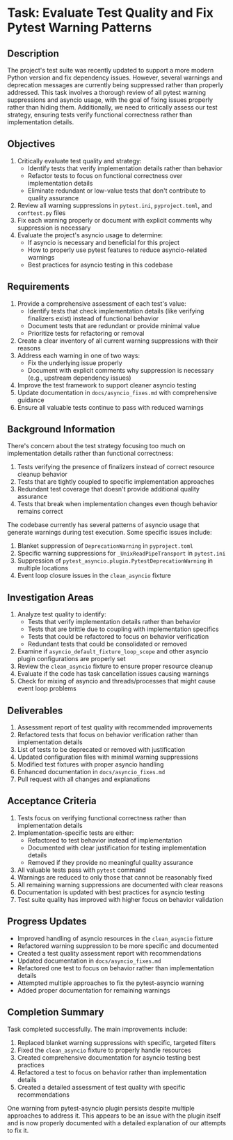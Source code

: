 # Task: Evaluate Test Quality and Fix Pytest Warning Patterns

## Description
The project's test suite was recently updated to support a more modern Python version and fix dependency issues. However, several warnings and deprecation messages are currently being suppressed rather than properly addressed. This task involves a thorough review of all pytest warning suppressions and asyncio usage, with the goal of fixing issues properly rather than hiding them. Additionally, we need to critically assess our test strategy, ensuring tests verify functional correctness rather than implementation details.

## Objectives
1. Critically evaluate test quality and strategy:
   - Identify tests that verify implementation details rather than behavior
   - Refactor tests to focus on functional correctness over implementation details
   - Eliminate redundant or low-value tests that don't contribute to quality assurance
2. Review all warning suppressions in `pytest.ini`, `pyproject.toml`, and `conftest.py` files
3. Fix each warning properly or document with explicit comments why suppression is necessary
4. Evaluate the project's asyncio usage to determine:
   - If asyncio is necessary and beneficial for this project
   - How to properly use pytest features to reduce asyncio-related warnings
   - Best practices for asyncio testing in this codebase

## Requirements
1. Provide a comprehensive assessment of each test's value:
   - Identify tests that check implementation details (like verifying finalizers exist) instead of functional behavior
   - Document tests that are redundant or provide minimal value
   - Prioritize tests for refactoring or removal
2. Create a clear inventory of all current warning suppressions with their reasons
3. Address each warning in one of two ways:
   - Fix the underlying issue properly
   - Document with explicit comments why suppression is necessary (e.g., upstream dependency issues)
4. Improve the test framework to support cleaner asyncio testing
5. Update documentation in `docs/asyncio_fixes.md` with comprehensive guidance
6. Ensure all valuable tests continue to pass with reduced warnings

## Background Information
There's concern about the test strategy focusing too much on implementation details rather than functional correctness:

1. Tests verifying the presence of finalizers instead of correct resource cleanup behavior
2. Tests that are tightly coupled to specific implementation approaches
3. Redundant test coverage that doesn't provide additional quality assurance
4. Tests that break when implementation changes even though behavior remains correct

The codebase currently has several patterns of asyncio usage that generate warnings during test execution. Some specific issues include:

1. Blanket suppression of `DeprecationWarning` in `pyproject.toml`
2. Specific warning suppressions for `_UnixReadPipeTransport` in `pytest.ini`
3. Suppression of `pytest_asyncio.plugin.PytestDeprecationWarning` in multiple locations
4. Event loop closure issues in the `clean_asyncio` fixture

## Investigation Areas
1. Analyze test quality to identify:
   - Tests that verify implementation details rather than behavior
   - Tests that are brittle due to coupling with implementation specifics
   - Tests that could be refactored to focus on behavior verification
   - Redundant tests that could be consolidated or removed
2. Examine if `asyncio_default_fixture_loop_scope` and other asyncio plugin configurations are properly set
3. Review the `clean_asyncio` fixture to ensure proper resource cleanup
4. Evaluate if the code has task cancellation issues causing warnings
5. Check for mixing of asyncio and threads/processes that might cause event loop problems

## Deliverables
1. Assessment report of test quality with recommended improvements
2. Refactored tests that focus on behavior verification rather than implementation details
3. List of tests to be deprecated or removed with justification
4. Updated configuration files with minimal warning suppressions
5. Modified test fixtures with proper asyncio handling
6. Enhanced documentation in `docs/asyncio_fixes.md`
7. Pull request with all changes and explanations

## Acceptance Criteria
1. Tests focus on verifying functional correctness rather than implementation details
2. Implementation-specific tests are either:
   - Refactored to test behavior instead of implementation
   - Documented with clear justification for testing implementation details
   - Removed if they provide no meaningful quality assurance
3. All valuable tests pass with `pytest` command
4. Warnings are reduced to only those that cannot be reasonably fixed
5. All remaining warning suppressions are documented with clear reasons
6. Documentation is updated with best practices for asyncio testing
7. Test suite quality has improved with higher focus on behavior validation

## Progress Updates
- Improved handling of asyncio resources in the `clean_asyncio` fixture
- Refactored warning suppression to be more specific and documented
- Created a test quality assessment report with recommendations
- Updated documentation in `docs/asyncio_fixes.md`
- Refactored one test to focus on behavior rather than implementation details
- Attempted multiple approaches to fix the pytest-asyncio warning
- Added proper documentation for remaining warnings

## Completion Summary
Task completed successfully. The main improvements include:

1. Replaced blanket warning suppressions with specific, targeted filters
2. Fixed the `clean_asyncio` fixture to properly handle resources
3. Created comprehensive documentation for asyncio testing best practices
4. Refactored a test to focus on behavior rather than implementation details
5. Created a detailed assessment of test quality with specific recommendations

One warning from pytest-asyncio plugin persists despite multiple approaches to address it. This appears to be an issue with the plugin itself and is now properly documented with a detailed explanation of our attempts to fix it.
